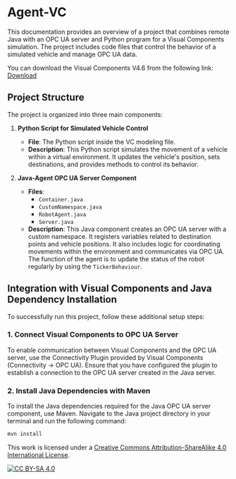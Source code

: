 # Agent-VC

This documentation provides an overview of a project that combines remote Java with an OPC UA server and Python program for a Visual Components simulation. The project includes code files that control the behavior of a simulated vehicle and manage OPC UA data.

You can download the Visual Components V4.6 from the following link: [Download](https://download.visualcomponents.net/installers/VisualComponents/4.6.0/VisualComponentsPremiumSetup_64.exe)

## Project Structure

The project is organized into three main components:

1. **Python Script for Simulated Vehicle Control**
   - **File**: The Python script inside the VC modeling file.
   - **Description**: This Python script simulates the movement of a vehicle within a virtual environment. It updates the vehicle's position, sets destinations, and provides methods to control its behavior.

2. **Java-Agent OPC UA Server Component**
   - **Files**:
     - `Container.java`
     - `CustomNamespace.java`
     - `RobotAgent.java`
     - `Server.java`
   - **Description**: This Java component creates an OPC UA server with a custom namespace. It registers variables related to destination points and vehicle positions. It also includes logic for coordinating movements within the environment and communicates via OPC UA. The function of the agent is to update the status of the robot regularly by using the ``TickerBehaviour``.


## Integration with Visual Components and Java Dependency Installation

To successfully run this project, follow these additional setup steps:

### 1. Connect Visual Components to OPC UA Server

To enable communication between Visual Components and the OPC UA server, use the Connectivity Plugin provided by Visual Components (Connectivity -> OPC UA). Ensure that you have configured the plugin to establish a connection to the OPC UA server created in the Java server.

### 2. Install Java Dependencies with Maven

To install the Java dependencies required for the Java OPC UA server component, use Maven. Navigate to the Java project directory in your terminal and run the following command:

```bash
mvn install
```

This work is licensed under a
[Creative Commons Attribution-ShareAlike 4.0 International License][cc-by-sa].

[![CC BY-SA 4.0][cc-by-sa-image]][cc-by-sa]

[cc-by-sa]: http://creativecommons.org/licenses/by-sa/4.0/
[cc-by-sa-image]: https://licensebuttons.net/l/by-sa/4.0/88x31.png
[cc-by-sa-shield]: https://img.shields.io/badge/License-CC%20BY--SA%204.0-lightgrey.svg
